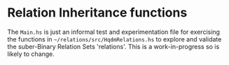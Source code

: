 # Relation Inheritance functions

The `Main.hs` is just an informal test and experimentation file for exercising the functions in `~/relations/src/HqdmRelations.hs` to explore and validate the suber-Binary Relation Sets 'relations'.  This is a work-in-progress so is likely to change.
